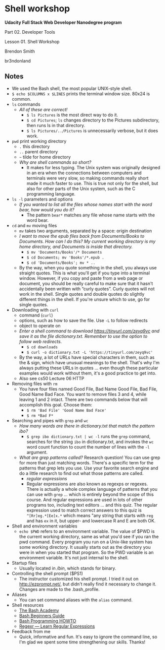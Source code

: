 # Shell workshop

**Udacity Full Stack Web Developer Nanodegree program**

Part 02. Developer Tools

Lesson 01. Shell Workshop

Brendon Smith

br3ndonland

## Notes

* We used the Bash shell, the most popular UNIX-style shell.
* `$ echo $COLUMNS x $LINES` prints the terminal window size. 80x24 is common.
* `ls` commands
  - *All of these are correct!*
    + `$ ls Pictures` is the most direct way to do it.
    + `$ cd Pictures`; `ls` changes directory to the Pictures subdirectory, then runs ls in that directory.
    + `$ ls Pictures/../Pictures` is unnecessarily verbose, but it does work.
* `pwd` print working directory
  - `.` this directory
  - `..` parent directory
  - `~` tilde for home directory
  - *Why are shell commands so short?*
    + It makes for less typing. The Unix system was originally designed in an era when the connections between computers and terminals were very slow, so making commands really short made it much faster to use. This is true not only for the shell, but also for other parts of the Unix system, such as the C programming language. 
* `ls -l` parameters and options
  - *If you wanted to list all the files whose names start with the word bear, how would you do it?*
    + The pattern `bear*` matches any file whose name starts with the word bear.
* `cd` and `mv` moving files
  - `mv` takes two arguments, separated by a space: origin destination
  - *I want to move the epub files back from Documents/Books to Documents. How can I do this? My current working directory is my home directory, and Documents is inside that directory.*
    + `$ mv 'Documents/Books'/* Documents`
    + `$ cd Documents; mv 'Books'/*.epub .`
    + `$ cd 'Documents/Books'; mv * ..`
  - By the way, when you quote something in the shell, you always use straight quotes. This is what you'll get if you type into a terminal window. However, if you copy and paste from a web page or document, you should be really careful to make sure that it hasn't accidentally been written with “curly quotes”. Curly quotes will not work in the shell. Single quotes and double quotes do slightly different things in the shell. If you're unsure which to use, go for single quotes.
* Downloading with `curl`
  - command (`curl`)
  - options, such as how to save the file. Use `-L` to follow redirects
  - object to operate on
  - *Enter a shell command to download https://tinyurl.com/zeyq9vc and save it as the file dictionary.txt. Remember to use the option to follow web redirects.*
    + `$ cd downloads`
    + `$ curl -o dictionary.txt -L 'https://tinyurl.com/zeyq9vc'`
  - By the way, a lot of URLs have special characters in them, such as the & sign, which have unusual meanings to the shell. That's why I'm always putting these URLs in quotes … even though these particular examples would work without them, it's a good practice to get into.
  - Also see cs50 Lecture 06 HTTP
* Removing files with `rm`
  - You have four files named Good File, Bad Name Good File, Bad File, Good Name Bad Face. You want to remove files 3 and 4, while leaving 1 and 2 intact. There are two commands below that will accomplish this goal. Choose them:    
    + `$ rm 'Bad File' 'Good Name Bad Face'`
    + `$ rm *Bad F*`
* Searching and pipes with `grep` and `wc`
  - *How many words are there in dictionary.txt that match the pattern ibo?*
    + `$ grep ibo dictionary.txt | wc -l` runs the `grep` command, searches for the string `ibo` in dictionary.txt, and invokes the `wc` word count function to count the number of lines with the `-l` argument.
  - *What are grep patterns called?* Research question! You can use grep for more than just matching words. There's a specific term for the patterns that grep lets you use. Use your favorite search engine and do a little research to find out what those patterns are called.
    + *regular expressions*
    + Regular expressions are also known as regexps or regexes. There is actually a whole complex language of patterns that you can use with `grep` … which is entirely beyond the scope of this course. And regular expressions are used in lots of other programs too, including text editors … and this quiz. The regular expression used to match correct answers to this quiz is `^[Rr]eg.*[Ee]x.*` which means "any string that starts with `reg` and has `ex` in it, but upper- and lowercase R and E are both OK.
* Shell and environment variables
  - `echo $PWD` refers to an environment variable. The value of $PWD is the current working directory, same as what you'd see if you ran the pwd command. Every program you run on a Unix-like system has some working directory. It usually starts out as the directory you were in when you started that program. So the PWD variable is an environment variable. It's not just internal to the shell.
* Startup files
  - Usually located in */bin*, which stands for binary.
* Controlling the shell prompt ($PS1)
  - The instructor customized his shell prompt. I tried it out on http://ezprompt.net/, but didn't really find it necessary to change it. Changes are made to the .bash_profile.
* Aliases
  - You can set command aliases with the `alias` command.
* Shell resources
  - [The Bash Academy](http://www.bash.academy/)
  - [Bash Beginners Guide](http://www.tldp.org/LDP/Bash-Beginners-Guide/html/)
  - [Bash Programming HOWTO](http://tldp.org/HOWTO/Bash-Prog-Intro-HOWTO.html)
  - [Regexr — Learn Regular Expressions](http://regexr.com/)
* Feedback from me
  - Quick, informative and fun. It's easy to ignore the command line, so I'm glad we spent some time strengthening our skills. Thanks!


